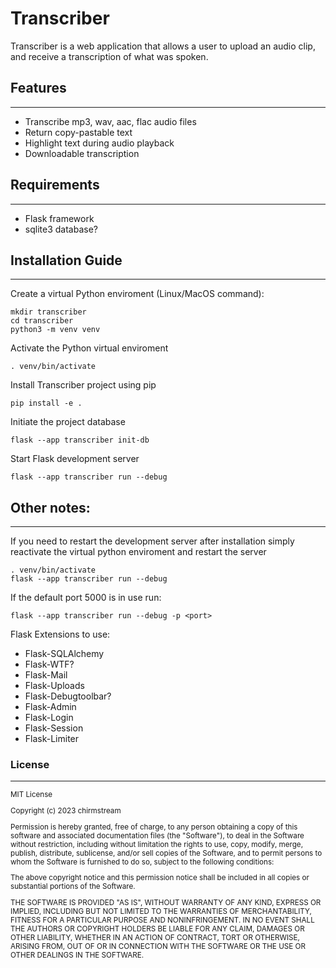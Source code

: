 # Transcriber
Transcriber is a web application that allows a user to upload an audio clip, and receive a transcription of what was spoken.

## Features
---
- Transcribe mp3, wav, aac, flac audio files
- Return copy-pastable text
- Highlight text during audio playback
- Downloadable transcription

## Requirements
---
- Flask framework
- sqlite3 database?

## Installation Guide
---
Create a virtual Python enviroment (Linux/MacOS command):

    mkdir transcriber
    cd transcriber
    python3 -m venv venv

Activate the Python virtual enviroment

    . venv/bin/activate

Install Transcriber project using pip

    pip install -e .

Initiate the project database

    flask --app transcriber init-db

Start Flask development server

    flask --app transcriber run --debug

## Other notes:
---
If you need to restart the development server after installation simply reactivate the virtual python enviroment and restart the server

    . venv/bin/activate
    flask --app transcriber run --debug

If the default port 5000 is in use run:

    flask --app transcriber run --debug -p <port>

Flask Extensions to use:
- Flask-SQLAlchemy
- Flask-WTF?
- Flask-Mail
- Flask-Uploads
- Flask-Debugtoolbar?
- Flask-Admin
- Flask-Login
- Flask-Session
- Flask-Limiter

### License
---
<sup>
MIT License

Copyright (c) 2023 chirmstream

Permission is hereby granted, free of charge, to any person obtaining a copy
of this software and associated documentation files (the "Software"), to deal
in the Software without restriction, including without limitation the rights
to use, copy, modify, merge, publish, distribute, sublicense, and/or sell
copies of the Software, and to permit persons to whom the Software is
furnished to do so, subject to the following conditions:

The above copyright notice and this permission notice shall be included in all
copies or substantial portions of the Software.

THE SOFTWARE IS PROVIDED "AS IS", WITHOUT WARRANTY OF ANY KIND, EXPRESS OR
IMPLIED, INCLUDING BUT NOT LIMITED TO THE WARRANTIES OF MERCHANTABILITY,
FITNESS FOR A PARTICULAR PURPOSE AND NONINFRINGEMENT. IN NO EVENT SHALL THE
AUTHORS OR COPYRIGHT HOLDERS BE LIABLE FOR ANY CLAIM, DAMAGES OR OTHER
LIABILITY, WHETHER IN AN ACTION OF CONTRACT, TORT OR OTHERWISE, ARISING FROM,
OUT OF OR IN CONNECTION WITH THE SOFTWARE OR THE USE OR OTHER DEALINGS IN THE
SOFTWARE.
</sup>
